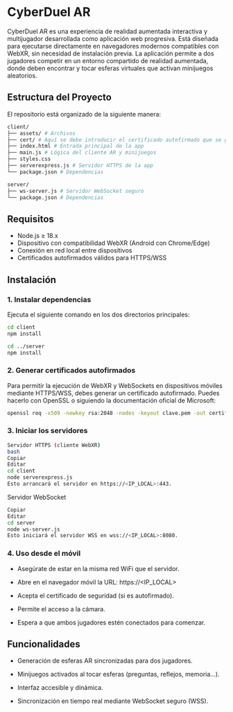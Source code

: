 # CyberDuel AR

CyberDuel AR es una experiencia de realidad aumentada interactiva y multijugador desarrollada como aplicación web progresiva. Está diseñada para ejecutarse directamente en navegadores modernos compatibles con WebXR, sin necesidad de instalación previa. La aplicación permite a dos jugadores competir en un entorno compartido de realidad aumentada, donde deben encontrar y tocar esferas virtuales que activan minijuegos aleatorios.


## Estructura del Proyecto

El repositorio está organizado de la siguiente manera:

```bash
client/
├── assets/ # Archivos
├── cert/ # Aquí se debe introducir el certificado autofirmado que se genere
├── index.html # Entrada principal de la app
├── main.js # Lógica del cliente AR y minijuegos
├── styles.css 
├── serverexpress.js # Servidor HTTPS de la app
└── package.json # Dependencias

server/
├── ws-server.js # Servidor WebSocket seguro
└── package.json # Dependencias
```

## Requisitos

- Node.js ≥ 18.x
- Dispositivo con compatibilidad WebXR (Android con Chrome/Edge)
- Conexión en red local entre dispositivos
- Certificados autofirmados válidos para HTTPS/WSS

## Instalación

### 1. Instalar dependencias

Ejecuta el siguiente comando en los dos directorios principales:

```bash
cd client
npm install

cd ../server
npm install
```

### 2. Generar certificados autofirmados
Para permitir la ejecución de WebXR y WebSockets en dispositivos móviles mediante HTTPS/WSS, debes generar un certificado autofirmado. Puedes hacerlo con OpenSSL o siguiendo la documentación oficial de Microsoft:

```bash
openssl req -x509 -newkey rsa:2048 -nodes -keyout clave.pem -out certificado.pem -days 365
```

### 3. Iniciar los servidores

```bash
Servidor HTTPS (cliente WebXR)
bash
Copiar
Editar
cd client
node serverexpress.js
Esto arrancará el servidor en https://<IP_LOCAL>:443.
```

Servidor WebSocket
```bash
Copiar
Editar
cd server
node ws-server.js
Esto iniciará el servidor WSS en wss://<IP_LOCAL>:8080.
```

### 4. Uso desde el móvil

- Asegúrate de estar en la misma red WiFi que el servidor.

- Abre en el navegador móvil la URL: https://<IP_LOCAL>

- Acepta el certificado de seguridad (si es autofirmado).

- Permite el acceso a la cámara.

- Espera a que ambos jugadores estén conectados para comenzar.

## Funcionalidades
   
- Generación de esferas AR sincronizadas para dos jugadores.

- Minijuegos activados al tocar esferas (preguntas, reflejos, memoria...).

- Interfaz accesible y dinámica.

- Sincronización en tiempo real mediante WebSocket seguro (WSS).



